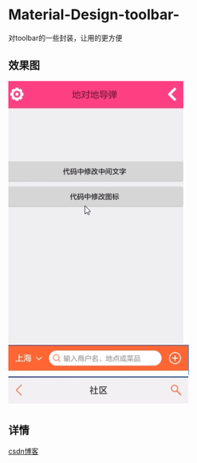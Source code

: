# Material-Design-toolbar-
对toolbar的一些封装，让用的更方便
## 效果图
![](https://github.com/GuoZhaoHui628/ProjectPicture/raw/master/toolbar1.gif)
![](https://github.com/GuoZhaoHui628/ProjectPicture/raw/master/toolbar2.png)
![](https://github.com/GuoZhaoHui628/ProjectPicture/raw/master/toolbar3.png)
## 详情
[csdn博客](http://blog.csdn.net/guozhaohui628/article/details/59491901)
